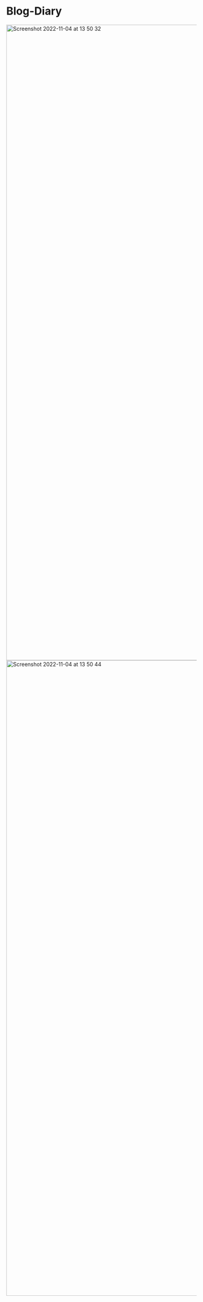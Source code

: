 # Blog-Diary
<img width="1680" alt="Screenshot 2022-11-04 at 13 50 32" src="https://user-images.githubusercontent.com/48898152/200042969-696cc69b-754c-4170-a4f0-dfef9257c51b.png">
<img width="1680" alt="Screenshot 2022-11-04 at 13 50 44" src="https://user-images.githubusercontent.com/48898152/200042972-6433faf5-b1a3-430e-a46f-2b78ff5669b8.png">
